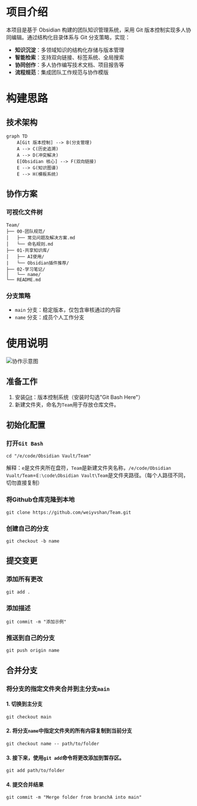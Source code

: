 # 项目介绍
本项目是基于 Obsidian 构建的团队知识管理系统，采用 Git 版本控制实现多人协同编辑。通过结构化目录体系与 Git 分支策略，实现：

- **知识沉淀**：多领域知识的结构化存储与版本管理
- **智能检索**：支持双向链接、标签系统、全局搜索
- **协同创作**：多人协作编写技术文档、项目报告等
- **流程规范**：集成团队工作规范与协作模版
# 构建思路
## 技术架构
```mermaid
graph TD
    A[Git 版本控制] --> B(分支管理)
    A --> C(历史追溯)
    A --> D(冲突解决)
    E[Obsidian 核心] --> F(双向链接)
    E --> G(知识图谱)
    E --> H(模板系统)
```
## 协作方案
### 可视化文件树
```text
Team/
├── 00-团队规范/
│   ├── 常见问题及解决方案.md
│   └── 命名规则.md
├── 01-共享知识库/
│   ├── AI使用/
|   └── Obsidian插件推荐/
├── 02-学习笔记/
│   └── name/
└── README.md
```
### 分支策略
- `main` 分支：稳定版本，仅包含审核通过的内容
- `name` 分支：成员个人工作分支
# 使用说明
![协作示意图](https://cdn.skyimg.de/up/2025/3/11/h1bgx2.webp)
## 准备工作
1. 安装[Git](https://git-scm.com/)：版本控制系统（安装时勾选"Git Bash Here"）
2. 新建文件夹，命名为`Team`用于存放仓库文件。
## 初始化配置
### 打开`Git Bash`
```Git Bash
cd "/e/code/Obsidian Vault/Team"
```
解释：`e`是文件夹所在盘符，`Team`是新建文件夹名称，`/e/code/Obsidian Vualt/Team`=`E:\code\Obsidian Vault\Team`是文件夹路径。（每个人路径不同，切勿直接复制）
### 将Github仓库克隆到本地
```Git Bash
git clone https://github.com/weiyvshan/Team.git
```

### 创建自己的分支
```Git Bash
git checkout -b name
```
## 提交变更
### 添加所有更改
```Git Bash
git add .
```
### 添加描述
```Git Bash
git commit -m "添加示例"
```
### 推送到自己的分支
```Git Bash
git push origin name
```
## 合并分支
### 将分支的指定文件夹合并到主分支`main`
#### 1. 切换到主分支
```Git Bash
git checkout main
```
#### 2. 将分支`name`中指定文件夹的所有内容复制到当前分支
```
git checkout name -- path/to/folder
```
#### 3. 接下来，使用`git add`命令将更改添加到暂存区。
```Git Bash
git add path/to/folder
```
#### 4. 提交合并结果
```Git Bash
git commit -m "Merge folder from branchA into main"
```
